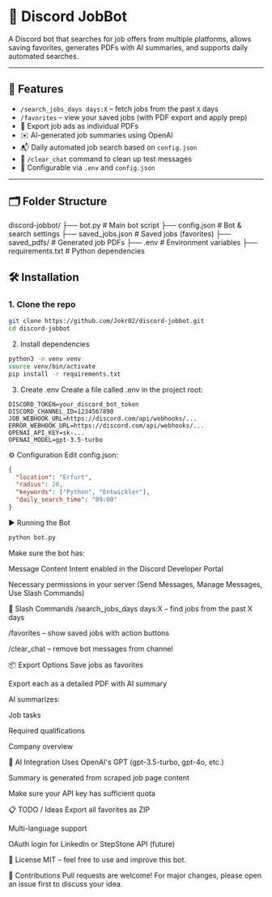 # 🤖 Discord JobBot

A Discord bot that searches for job offers from multiple platforms, allows saving favorites, generates PDFs with AI summaries, and supports daily automated searches.

---

## 🚀 Features

- `/search_jobs_days days:X` – fetch jobs from the past `X` days
- `/favorites` – view your saved jobs (with PDF export and apply prep)
- 📄 Export job ads as individual PDFs
- ✉️ AI-generated job summaries using OpenAI
- 📬 Daily automated job search based on `config.json`
- 🧹 `/clear_chat` command to clean up test messages
- 🔐 Configurable via `.env` and `config.json`

---

## 🗂️ Folder Structure

discord-jobbot/
├── bot.py # Main bot script
├── config.json # Bot & search settings
├── saved_jobs.json # Saved jobs (favorites)
├── saved_pdfs/ # Generated job PDFs
├── .env # Environment variables
├── requirements.txt # Python dependencies

## 🛠️ Installation

### 1. Clone the repo

```bash
git clone https://github.com/Jokr02/discord-jobbot.git
cd discord-jobbot
```
2. Install dependencies
```bash
python3 -m venv venv
source venv/bin/activate
pip install -r requirements.txt
```
3. Create .env
Create a file called .env in the project root:

```env
DISCORD_TOKEN=your_discord_bot_token
DISCORD_CHANNEL_ID=1234567890
JOB_WEBHOOK_URL=https://discord.com/api/webhooks/...
ERROR_WEBHOOK_URL=https://discord.com/api/webhooks/...
OPENAI_API_KEY=sk-...
OPENAI_MODEL=gpt-3.5-turbo
```
⚙️ Configuration
Edit config.json:

```json
{
  "location": "Erfurt",
  "radius": 20,
  "keywords": ["Python", "Entwickler"],
  "daily_search_time": "09:00"
}
```
▶️ Running the Bot
```bash
python bot.py
```
Make sure the bot has:

Message Content Intent enabled in the Discord Developer Portal

Necessary permissions in your server (Send Messages, Manage Messages, Use Slash Commands)

📌 Slash Commands
/search_jobs_days days:X – find jobs from the past X days

/favorites – show saved jobs with action buttons

/clear_chat – remove bot messages from channel

📦 Export Options
Save jobs as favorites

Export each as a detailed PDF with AI summary

AI summarizes:

Job tasks

Required qualifications

Company overview

🧠 AI Integration
Uses OpenAI's GPT (gpt-3.5-turbo, gpt-4o, etc.)

Summary is generated from scraped job page content

Make sure your API key has sufficient quota

📋 TODO / Ideas
Export all favorites as ZIP

Multi-language support

OAuth login for LinkedIn or StepStone API (future)

📄 License
MIT – feel free to use and improve this bot.

🤝 Contributions
Pull requests are welcome! For major changes, please open an issue first to discuss your idea.
